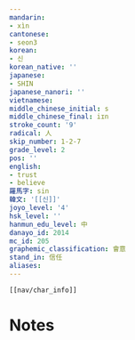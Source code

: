 ```yaml
---
mandarin:
- xìn
cantonese:
- seon3
korean:
- 신
korean_native: ''
japanese:
- SHIN
japanese_nanori: ''
vietnamese:
middle_chinese_initial: s
middle_chinese_final: iɪn
stroke_count: '9'
radical: 人
skip_number: 1-2-7
grade_level: 2
pos: ''
english:
- trust
- believe
羅馬字: sin
韓文: '[[신]]'
joyo_level: '4'
hsk_level: ''
hanmun_edu_level: 中
danayo_id: 2014
mc_id: 205
graphemic_classification: 會意
stand_in: 信任
aliases:
---
```

```meta-bind-embed
[[nav/char_info]]
```

# Notes
